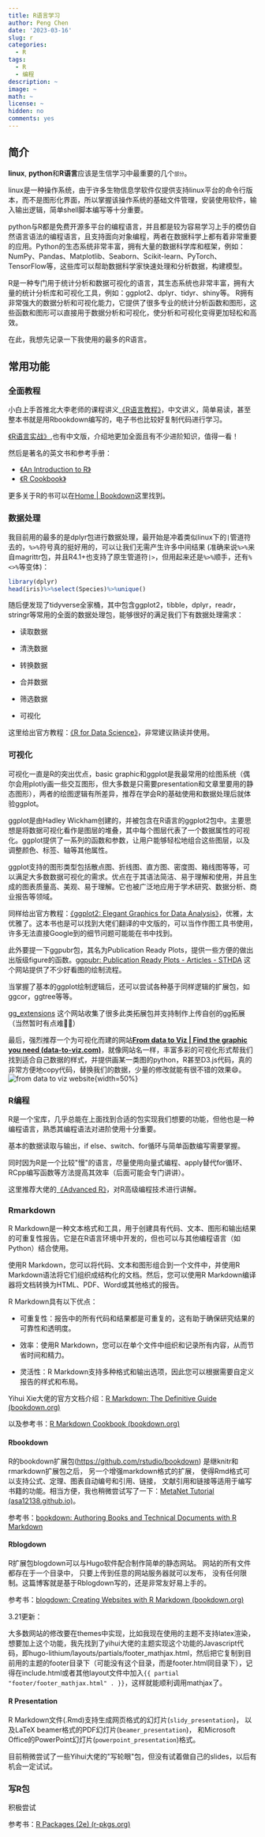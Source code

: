 ```yaml
---
title: R语言学习
author: Peng Chen
date: '2023-03-16'
slug: r
categories:
  - R
tags:
  - R
  - 编程
description: ~
image: ~
math: ~
license: ~
hidden: no
comments: yes
---
```




## 简介

**linux**, **python**和**R语言**应该是生信学习中最重要的几个<font size=1>部分</font>。

linux是一种操作系统，由于许多生物信息学软件仅提供支持linux平台的命令行版本，而不是图形化界面，所以掌握该操作系统的基础文件管理，安装使用软件，输入输出逻辑，简单shell脚本编写等十分重要。

python与R都是免费开源多平台的编程语言，并且都是较为容易学习上手的模仿自然语言语法的编程语言，且支持面向对象编程，两者在数据科学上都有着非常重要的应用。Python的生态系统非常丰富，拥有大量的数据科学库和框架，例如：NumPy、Pandas、Matplotlib、Seaborn、Scikit-learn、PyTorch、TensorFlow等，这些库可以帮助数据科学家快速处理和分析数据，构建模型。

R是一种专门用于统计分析和数据可视化的语言，其生态系统也非常丰富，拥有大量的统计分析库和可视化工具，例如：ggplot2、dplyr、tidyr、shiny等。 R拥有非常强大的数据分析和可视化能力，它提供了很多专业的统计分析函数和图形，这些函数和图形可以直接用于数据分析和可视化，使分析和可视化变得更加轻松和高效。

在此，我想先记录一下我使用的最多的R语言。

## 常用功能

### 全面教程

小白上手首推北大李老师的课程讲义[《R语言教程》](https://www.math.pku.edu.cn/teachers/lidf/docs/Rbook/html/_Rbook/index.html)，中文讲义，简单易读，甚至整本书就是用Rbookdown编写的，电子书也比较好复制代码进行学习。

[《R语言实战》](https://www.zhihu.com/search?q=R%E8%AF%AD%E8%A8%80%E5%AE%9E%E6%88%98&search_source=Entity&hybrid_search_source=Entity&hybrid_search_extra=%7B%22sourceType%22%3A%22answer%22%2C%22sourceId%22%3A217799209%7D),也有中文版，介绍地更加全面且有不少进阶知识，值得一看！

然后是著名的英文书和参考手册：

-   [《An Introduction to R》](cran.r-project.org/doc/manuals/R-intro.pdf)
-   [《R Cookbook》](https://rc2e.com/)

更多关于R的书可以在[Home \| Bookdown](https://bookdown.org/)这里找到。

### 数据处理

我目前用的最多的是dplyr包进行数据处理，最开始是冲着类似linux下的`|`管道符去的，`%>%`符号真的挺好用的，可以让我们无需产生许多中间结果 (准确来说`%>%`来自magrittr包，并且R4.1+也支持了原生管道符`|>`，但用起来还是`%>%`顺手，还有`%<>%`等变体)：


```r
library(dplyr)
head(iris)%>%select(Species)%>%unique()
```

随后便发现了tidyverse全家桶，其中包含ggplot2，tibble，dplyr，readr，stringr等常用的全面的数据处理包，能够很好的满足我们下有数据处理需求：

-   读取数据

-   清洗数据

-   转换数据

-   合并数据

-   筛选数据

-   可视化

这里给出官方教程：[《R for Data Science》](https://bookdown.org/roy_schumacher/r4ds/)，非常建议熟读并使用。

### 可视化

可视化一直是R的突出优点，basic graphic和ggplot是我最常用的绘图系统（偶尔会用plotly画一些交互图形，但大多数是只需要presentation和文章里要用的静态图形），两者的绘图逻辑有所差异，推荐在学会R的基础使用和数据处理后就体验ggplot。

ggplot是由Hadley Wickham创建的，并被包含在R语言的ggplot2包中。主要思想是将数据可视化看作是图层的堆叠，其中每个图层代表了一个数据属性的可视化。ggplot提供了一系列的函数和参数，让用户能够轻松地组合这些图层，以及调整颜色、标签、轴等其他属性。

ggplot支持的图形类型包括散点图、折线图、直方图、密度图、箱线图等等，可以满足大多数数据可视化的需求。优点在于其语法简洁、易于理解和使用，并且生成的图表质量高、美观、易于理解。它也被广泛地应用于学术研究、数据分析、商业报告等领域。

同样给出官方教程：[《ggplot2: Elegant Graphics for Data Analysis》](https://ggplot2-book.org/)，优雅，太优雅了。这本书也是可以找到大佬们翻译的中文版的，可以当作作图工具书使用，许多无法直接Google到的细节问题可能能在书中找到。

此外要提一下ggpubr包，其名为Publication Ready Plots，提供一些方便的做出出版级figure的函数。[ggpubr: Publication Ready Plots - Articles - STHDA](http://www.sthda.com/english/articles/24-ggpubr-publication-ready-plots/) 这个网站提供了不少好看图的绘制流程。

当掌握了基本的ggplot绘制逻辑后，还可以尝试各种基于同样逻辑的扩展包，如ggcor，ggtree等等。

[gg_extensions](https://exts.ggplot2.tidyverse.org/gallery/) 这个网站收集了很多此类拓展包并支持制作上传自创的gg拓展（当然暂时有点难😮‍💨）

最后，强烈推荐一个为可视化而建的网站[**From data to Viz \| Find the graphic you need (data-to-viz.com)**](https://www.data-to-viz.com/#density2d)，就像网站名一样，丰富多彩的可视化形式帮我们找到适合自己数据的样式，并提供画某一类图的python，R甚至D3.js代码，真的非常方便地copy代码，替换我们的数据，少量的修改就能有很不错的效果😄。 ![from data to viz website](images/data2viz.png){width=50%}

### R编程

R是一个宝库，几乎总能在上面找到合适的包实现我们想要的功能，但他也是一种编程语言，熟悉其编程语法对进阶使用十分重要。

基本的数据读取与输出，if else、switch、for循环与简单函数编写需要掌握。

同时因为R是一个比较"慢"的语言，尽量使用向量式编程、apply替代for循环、RCpp编写函数等方法提高其效率（后面可能会专门讲讲）。

这里推荐大佬的[《Advanced R》](https://adv-r.hadley.nz/)，对R高级编程技术进行讲解。

### Rmarkdown

R Markdown是一种文本格式和工具，用于创建具有代码、文本、图形和输出结果的可重复性报告。它是在R语言环境中开发的，但也可以与其他编程语言（如Python）结合使用。

使用R Markdown，您可以将代码、文本和图形组合到一个文件中，并使用R Markdown语法将它们组织成结构化的文档。然后，您可以使用R Markdown编译器将文档转换为HTML、PDF、Word或其他格式的报告。

R Markdown具有以下优点：

-   可重复性：报告中的所有代码和结果都是可重复的，这有助于确保研究结果的可靠性和透明度。

-   效率：使用R Markdown，您可以在单个文件中组织和记录所有内容，从而节省时间和精力。

-   灵活性：R Markdown支持多种格式和输出选项，因此您可以根据需要自定义报告的样式和布局。

Yihui Xie大佬的官方文档介绍：[R Markdown: The Definitive Guide (bookdown.org)](https://bookdown.org/yihui/rmarkdown/)

以及参考书：[R Markdown Cookbook (bookdown.org)](https://bookdown.org/yihui/rmarkdown-cookbook/)

#### Rbookdown

R的bookdown扩展包(<https://github.com/rstudio/bookdown>) 是继knitr和rmarkdown扩展包之后， 另一个增强markdown格式的扩展， 使得Rmd格式可以支持公式、定理、图表自动编号和引用、链接， 文献引用和链接等适用于编写书籍的功能。相当方便，我也稍微尝试写了一下：[MetaNet Tutorial (asa12138.github.io)](https://asa12138.github.io/MetaNet_tutorial/)。

参考书：[bookdown: Authoring Books and Technical Documents with R Markdown](https://bookdown.org/yihui/bookdown/)

#### Rblogdown

R扩展包blogdown可以与Hugo软件配合制作简单的静态网站。 网站的所有文件都存在于一个目录中， 只要上传到任意的网站服务器就可以发布， 没有任何限制。这篇博客就是基于Rblogdown写的，还是非常友好易上手的。

参考书：[blogdown: Creating Websites with R Markdown (bookdown.org)](https://bookdown.org/yihui/blogdown/)

3.21更新：

大多数网站的修改要在themes中实现，比如我现在使用的主题不支持latex渲染，想要加上这个功能，我先找到了yihui大佬的主题实现这个功能的Javascript代码，即hugo-lithium/layouts/partials/footer_mathjax.html，然后把它复制到目前用的主题的footer目录下（可能没有这个目录，而是footer.html同目录下），记得在include.html或者其他layout文件中加入`{{ partial "footer/footer_mathjax.html" . }}`，这样就能顺利调用mathjax了。

#### R Presentation

R Markdown文件(.Rmd)支持生成网页格式的幻灯片(`slidy_presentation`)， 以及LaTeX beamer格式的PDF幻灯片(`beamer_presentation`)， 和Microsoft Office的PowerPoint幻灯片(`powerpoint_presentation`)格式。

目前稍微尝试了一些Yihui大佬的\"写轮眼\"包，但没有试着做自己的slides，以后有机会一定试试。

### 写R包

积极尝试

参考书：[R Packages (2e) (r-pkgs.org)](https://r-pkgs.org/)
